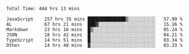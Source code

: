 
<!--START_SECTION:waka-->

```text
Total Time: 444 hrs 13 mins

JavaScript    257 hrs 35 mins ██████████████▒░░░░░░░░░░   57.99 %
AL            67 hrs 21 mins  ███▓░░░░░░░░░░░░░░░░░░░░░   15.16 %
Markdown      23 hrs 16 mins  █▒░░░░░░░░░░░░░░░░░░░░░░░   05.24 %
JSON          18 hrs 42 mins  █░░░░░░░░░░░░░░░░░░░░░░░░   04.21 %
TypeScript    14 hrs 51 mins  █░░░░░░░░░░░░░░░░░░░░░░░░   03.34 %
Other         14 hrs 48 mins  ▓░░░░░░░░░░░░░░░░░░░░░░░░   03.33 %
```

<!--END_SECTION:waka-->











